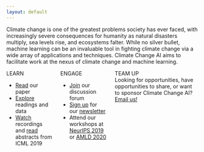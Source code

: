 ```yaml
---
layout: default
---
```


Climate change is one of the greatest problems society has ever faced, with increasingly severe consequences for humanity as natural disasters multiply, sea levels rise, and ecosystems falter. While no silver bullet, machine learning can be an invaluable tool in fighting climate change via a wide array of applications and techniques. Climate Change AI aims to facilitate work at the nexus of climate change and machine learning.

<div class='columns'>
  <div class='column'>
    <div class='panel'>
      <div class='panel-heading'>LEARN</div>
      <div class='panel-block'>
        <ul>
          <li><a href='https://arxiv.org/abs/1906.05433' target='_blank'>Read</a> our paper</li>
          <li><a href='./resources.html'>Explore</a> readings and data</li>
          <li><a href='./ICML2019_workshop#schedule'>Watch</a> recordings and <a href='./ICML2019_workshop#research-track'>read</a> abstracts from ICML 2019</li>
        </ul>
      </div>
    </div>
  </div>
  <div class='column'>
    <div class='panel'>
      <div class='panel-heading'>ENGAGE</div>
      <div class='panel-block'>
        <ul>
          <li><a href='https://forum.climatechange.ai/' target='_blank'>Join</a> our discussion forum</li>
          <li><a href='./mailing_list.html'>Sign up</a> for our <a href='./newsletter.html'>newsletter</a></li>
          <li>Attend our workshops at <a href='./NeurIPS2019_workshop.html'>NeurIPS 2019</a> or <a href='./AMLD2020_workshop.html'>AMLD 2020</a></li>
        </ul>
      </div>
    </div>
  </div>
  <div class='column'>
    <div class='panel'>
      <div class='panel-heading'>TEAM UP</div>
      <div class='panel-block' style='display: block'>Looking for opportunities, have opportunities to share, or want to sponsor Climate Change AI? <a href='mailto:info@climatechange.ai'>Email us!</a>
    </div>
  </div>
</div>

